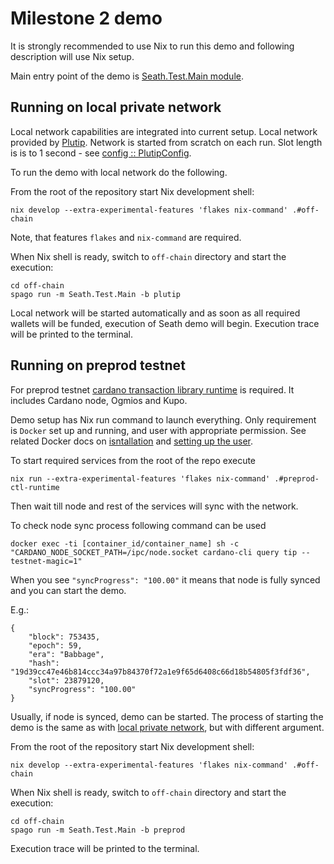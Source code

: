 # Milestone 2 demo

It is strongly recommended to use Nix to run this demo and following description will use Nix setup.

Main entry point of the demo is [Seath.Test.Main module](./off-chain/test/Main.purs).

## Running on local private network

Local network capabilities are integrated into current setup. Local network provided by [Plutip](https://github.com/mlabs-haskell/plutip). Network is started from scratch on each run. Slot length is is to 1 second - see [config :: PlutipConfig](./off-chain/test/PlutipRunner.purs).

To run the demo with local network do the following.

From the root of the repository start Nix development shell:

```shell
nix develop --extra-experimental-features 'flakes nix-command' .#off-chain
```

Note, that features `flakes` and `nix-command` are required.

When Nix shell is ready, switch to `off-chain` directory and start the execution:

```shell
cd off-chain
spago run -m Seath.Test.Main -b plutip
```

Local network will be started automatically and as soon as all required wallets will be funded, execution of Seath demo will begin. Execution trace will be printed to the terminal.

## Running on preprod testnet

For preprod testnet [cardano transaction library runtime](https://github.com/Plutonomicon/cardano-transaction-lib/blob/v5.0.0/doc/runtime.md) is required. It includes Cardano node, Ogmios and Kupo.

Demo setup has Nix run command to launch everything. Only requirement is `Docker` set up and running, and user with appropriate permission. See related Docker docs on [isntallation](https://docs.docker.com/engine/install/) and [setting up the user](https://docs.docker.com/engine/install/linux-postinstall/).

To start required services from the root of the repo execute

```shell
nix run --extra-experimental-features 'flakes nix-command' .#preprod-ctl-runtime
```

Then wait till node and rest of the services will sync with the network.

To check node sync process following command can be used

```shell
docker exec -ti [container_id/container_name] sh -c "CARDANO_NODE_SOCKET_PATH=/ipc/node.socket cardano-cli query tip --testnet-magic=1"
```

When you see `"syncProgress": "100.00"` it means that node is fully synced and you can start the demo.

E.g.:

```shell
{
    "block": 753435,
    "epoch": 59,
    "era": "Babbage",
    "hash": "19d39cc47e46b814ccc34a97b84370f72a1e9f65d6408c66d18b54805f3fdf36",
    "slot": 23879120,
    "syncProgress": "100.00"
}
```

Usually, if node is synced, demo can be started. The process of starting the demo is the same as with [local private network](#running-on-local-private-network), but with different argument.

From the root of the repository start Nix development shell:

```shell
nix develop --extra-experimental-features 'flakes nix-command' .#off-chain
```

When Nix shell is ready, switch to `off-chain` directory and start the execution:

```shell
cd off-chain
spago run -m Seath.Test.Main -b preprod
```

Execution trace will be printed to the terminal.
